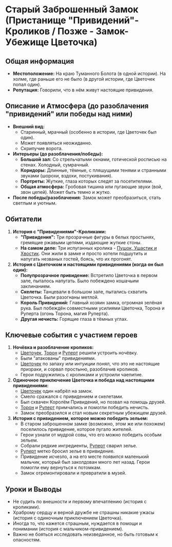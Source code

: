 # Старый Заброшенный Замок (Пристанище "Привидений"-Кроликов / Позже - Замок-Убежище Цветочка)

## Общая информация
- **Местоположение:** На краю Туманного Болота (в одной истории). На холме, где раньше его не было (в другой истории, где Цветочек попал один).
- **Репутация:** Говорили, что в нём живут настоящие привидения.

## Описание и Атмосфера (до разоблачения "привидений" или победы над ними)
- **Внешний вид:**
    - Старинный, мрачный (особенно в истории, где Цветочек был один).
    - Может появляться неожиданно.
    - Скрипучие ворота.
- **Интерьеры (до разоблачения/победы):**
    - **Большой зал:** Со стрельчатыми окнами, готической росписью на стенах. Холодный, сумрачный.
    - **Коридоры:** Длинные, тёмные, с пляшущими тенями и странными звуками (шорохи, вздохи, постукивания).
    - **Портреты:** Жуткие, глаза которых следят за посетителями.
    - **Общая атмосфера:** Гробовая тишина или пугающие звуки (вой, звон цепей). Может быть темно и жутко.
- **После победы/разоблачения:** Замок может преобразиться, стать светлым и уютным.

## Обитатели
1.  **История с "Привидениями"-Кроликами:**
    - **"Привидения":** Три прозрачные фигуры в белых простынях, гремящие ржавыми цепями, издающие жуткие стоны.
    - **На самом деле:** Три испуганных кролика - [Пушок, Ушастик и Хвостик](characters/friends_allies/kroliki_pushok_ushastik_hvostik.md). Они жили в замке и просто хотели подшутить и напугать незваных гостей, боясь, что их прогонят.
2.  **История с Цветочком и настоящими привидениями (когда он был один):**
    - **Полупрозрачное привидение:** Встретило Цветочка в первом зале, пыталось напугать. Было побеждено кошачьим заклинанием.
    - **Скелеты:** Танцевали в большом зале, пытались схватить Цветочка. Были разогнаны метлой.
    - **Король Привидений:** Главный хозяин замка, огромная зелёная рука. Был побеждён совместными усилиями Цветочка, Торона и Руперта (огонь Торона, магия Руперта).
    - **Другая нечисть:** Горящие глаза в тёмных углах.

## Ключевые события с участием героев
1.  **Ночёвка и разоблачение кроликов:**
    - [Цветочек](characters/main_heroes/cvetochek.md), [Торон](characters/main_heroes/toron.md) и [Руперт](characters/main_heroes/rupert.md) решили устроить ночёвку.
    - Были "атакованы" привидениями.
    - [Цветочек](characters/main_heroes/cvetochek.md) по запаху или интуиции понял, что это не настоящие призраки, и сорвал простыню, разоблачив кроликов.
    - Герои подружились с кроликами и устроили чаепитие.
2.  **Одиночное приключение Цветочка и победа над настоящими привидениями:**
    - [Цветочек](characters/main_heroes/cvetochek.md) один набрёл на замок.
    - Смело сражался с привидением и скелетами.
    - Был схвачен Королём Привидений, но позвал на помощь друзей.
    - [Торон](characters/main_heroes/toron.md) и [Руперт](characters/main_heroes/rupert.md) примчались и помогли победить нечисть.
    - Замок преобразился и стал новым секретным убежищем друзей.
3.  **История с привидением, которое можно победить зельем:**
    - В старом заброшенном замке (возможно, этом же или похожем) поселилось привидение, которое пугало жителей.
    - Герои узнали от мудрой совы, что его можно победить особым зельем.
    - Собрали редкие ингредиенты, [Руперт](characters/main_heroes/rupert.md) сварил зелье.
    - [Руперт](characters/main_heroes/rupert.md) метко бросил зелье в привидение.
    - Привидение исчезло, а на его месте появился маленький мальчик, который был заколдован много лет назад. Герои помогли ему вернуться к потомкам.
    - Замок отремонтировали и превратили в музей.

## Уроки и Выводы
- Не судить по внешности и первому впечатлению (история с кроликами).
- Храброму сердцу и верной дружбе не страшны никакие ужасы (история с одиночным приключением Цветочка).
- Иногда то, что кажется страшным, нуждается в помощи и понимании (история с мальчиком-привидением).
- Важно не бояться исследовать неизведанное, но быть готовым к опасностям.